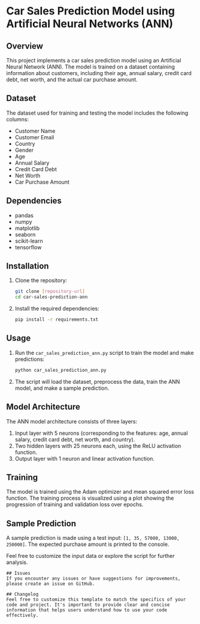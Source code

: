 
# Car Sales Prediction Model using Artificial Neural Networks (ANN)

## Overview

This project implements a car sales prediction model using an Artificial Neural Network (ANN). The model is trained on a dataset containing information about customers, including their age, annual salary, credit card debt, net worth, and the actual car purchase amount.

## Dataset

The dataset used for training and testing the model includes the following columns:

- Customer Name
- Customer Email
- Country
- Gender
- Age
- Annual Salary
- Credit Card Debt
- Net Worth
- Car Purchase Amount

## Dependencies

- pandas
- numpy
- matplotlib
- seaborn
- scikit-learn
- tensorflow

## Installation

1. Clone the repository:

    ```bash
    git clone [repository-url]
    cd car-sales-prediction-ann
    ```

2. Install the required dependencies:

    ```bash
    pip install -r requirements.txt
    ```

## Usage

1. Run the `car_sales_prediction_ann.py` script to train the model and make predictions:

    ```bash
    python car_sales_prediction_ann.py
    ```

2. The script will load the dataset, preprocess the data, train the ANN model, and make a sample prediction.

## Model Architecture

The ANN model architecture consists of three layers:

1. Input layer with 5 neurons (corresponding to the features: age, annual salary, credit card debt, net worth, and country).
2. Two hidden layers with 25 neurons each, using the ReLU activation function.
3. Output layer with 1 neuron and linear activation function.

## Training

The model is trained using the Adam optimizer and mean squared error loss function. The training process is visualized using a plot showing the progression of training and validation loss over epochs.

## Sample Prediction

A sample prediction is made using a test input: `[1, 35, 57000, 13000, 250000]`. The expected purchase amount is printed to the console.

Feel free to customize the input data or explore the script for further analysis.




```
## Issues
If you encounter any issues or have suggestions for improvements, please create an issue on GitHub.

## Changelog
Feel free to customize this template to match the specifics of your code and project. It's important to provide clear and concise information that helps users understand how to use your code effectively.